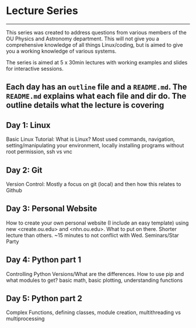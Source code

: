 # Lecture Series
-----------------

This series was created to address questions from various members of the OU Physics and Astronomy department. This will not give you a comprehensive knowledge of all things Linux/coding, but is aimed to give you a working knowledge of various systems. 

The series is aimed at 5 x 30min lectures with working examples and slides for interactive sessions.

## Each day has an `outline` file and a `README.md`. The `README.md` explains what each file and dir do. The outline details what the lecture is covering

## Day 1: Linux
 Basic Linux Tutorial: What is Linux? Most used commands, navigation, setting/manipulating your environment, locally installing programs without root permission, ssh vs vnc

## Day 2: Git
 Version Control: Mostly a focus on git (local) and then how this relates to Github

## Day 3: Personal Website
 How to create your own personal website (I include an easy template) using new <create.ou.edu> and <nhn.ou.edu>. What to put on there. Shorter lecture than others. ~15 minutes to not conflict with Wed. Seminars/Star Party

## Day 4: Python part 1
Controlling Python Versions/What are the differences. How to use pip and what modules to get? basic math, basic plotting, understanding functions

## Day 5: Python part 2
 Complex Functions, defining classes, module creation, multithreading vs multiprocessing
